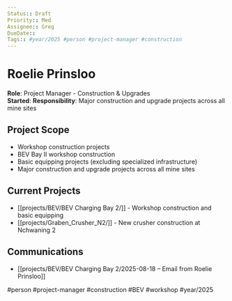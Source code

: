 ```yaml
---
Status:: Draft
Priority:: Med
Assignee:: Greg
DueDate:: 
Tags:: #year/2025 #person #project-manager #construction
---
```


# Roelie Prinsloo

**Role**: Project Manager - Construction & Upgrades  
**Started**: 
**Responsibility**: Major construction and upgrade projects across all mine sites

## Project Scope
- Workshop construction projects
- BEV Bay II workshop construction  
- Basic equipping projects (excluding specialized infrastructure)
- Major construction and upgrade projects across all mine sites

## Current Projects
- [[projects/BEV/BEV Charging Bay 2/]] - Workshop construction and basic equipping
- [[projects/Graben_Crusher_N2/]] - New crusher construction at Nchwaning 2

## Communications
- [[projects/BEV/BEV Charging Bay 2/2025-08-18 – Email from Roelie Prinsloo]]

#person #project-manager #construction #BEV #workshop #year/2025